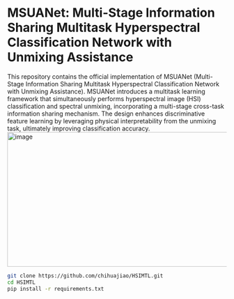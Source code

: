 
# MSUANet: Multi-Stage Information Sharing Multitask Hyperspectral Classification Network with Unmixing Assistance
This repository contains the official implementation of MSUANet (Multi-Stage Information Sharing Multitask Hyperspectral Classification Network with Unmixing Assistance). MSUANet introduces a multitask learning framework that simultaneously performs hyperspectral image (HSI) classification and spectral unmixing, incorporating a multi-stage cross-task information sharing mechanism. The design enhances discriminative feature learning by leveraging physical interpretability from the unmixing task, ultimately improving classification accuracy.
<img width="760" height="309" alt="image" src="https://github.com/user-attachments/assets/50308912-07a3-47e6-9200-eefd48b2f361" />


```bash
git clone https://github.com/chihuajiao/HSIMTL.git
cd HSIMTL
pip install -r requirements.txt
```
